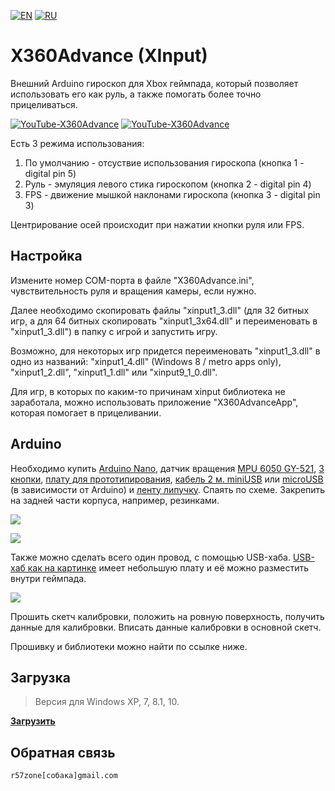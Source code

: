 ﻿[![EN](https://user-images.githubusercontent.com/9499881/33184537-7be87e86-d096-11e7-89bb-f3286f752bc6.png)](https://github.com/r57zone/X360Advance/) 
[![RU](https://user-images.githubusercontent.com/9499881/27683795-5b0fbac6-5cd8-11e7-929c-057833e01fb1.png)](https://github.com/r57zone/X360Advance/blob/master/README.RU.md) 
# X360Advance (XInput) 
Внешний Arduino гироскоп для Xbox геймпада, который позволяет использовать его как руль, а также помогать более точно прицеливаться.

[![YouTube-X360Advance](https://user-images.githubusercontent.com/9499881/52436336-77815c80-2b2d-11e9-8d56-4ff82d82f48c.gif)](https://youtu.be/lNH2shRDchw)
[![YouTube-X360Advance](https://user-images.githubusercontent.com/9499881/52436371-91bb3a80-2b2d-11e9-8bd1-3399e4026962.gif)](https://youtu.be/lNH2shRDchw)


Есть 3 режима использования:

1. По умолчанию - отсуствие использования гироскопа (кнопка 1 - digital pin 5)
2. Руль - эмуляция левого стика гироскопом (кнопка 2 - digital pin 4)
3. FPS - движение мышкой наклонами гироскопа (кнопка 3 - digital pin 3)

Центрирование осей происходит при нажатии кнопки руля или FPS.
## Настройка
Измените номер COM-порта в файле "X360Advance.ini", чувствительность руля и вращения камеры, если нужно.

Далее необходимо скопировать файлы "xinput1_3.dll" (для 32 битных игр, а для 64 битных скопировать "xinput1_3x64.dll" и переименовать в "xinput1_3.dll") в папку с игрой и запустить игру. 

Возможно, для некоторых игр придется переименовать "xinput1_3.dll" в одно из названий: "xinput1_4.dll" (Windows 8 / metro apps only), "xinput1_2.dll", "xinput1_1.dll" или "xinput9_1_0.dll".

Для игр, в которых по каким-то причинам xinput библиотека не заработала, можно использовать приложение "X360AdvanceApp", которая помогает в прицеливании.
## Arduino
Необходимо купить [Arduino Nano](http://ali.pub/2oy73f), датчик вращения [MPU 6050 GY-521](http://ali.pub/2oy76c), [3 кнопки](http://ali.pub/33lzue), [плату для прототипирования](http://ali.pub/340eo5), [кабель 2 м. miniUSB](http://ali.pub/340epp) или [microUSB](http://ali.pub/340eqa) (в зависимости от Arduino) и [ленту липучку](http://ali.pub/33pbqa). Спаять по схеме. Закрепить на задней части корпуса, например, резинками.

![](https://user-images.githubusercontent.com/9499881/52437030-42760980-2b2f-11e9-8ce5-14b45b30ca31.png)

![](https://user-images.githubusercontent.com/9499881/60760041-9aae2a80-a03f-11e9-81a0-e87cf84a0660.png)


Также можно сделать всего один провод, с помощью USB-хаба. [USB-хаб как на картинке](http://ali.pub/3ixx9v) имеет небольшую плату и её можно разместить внутри геймпада. 

![](https://user-images.githubusercontent.com/9499881/60759864-dc89a180-a03c-11e9-8bf4-d0b84894c0e1.png)


Прошить скетч калибровки, положить на ровную поверхность, получить данные для калибровки. Вписать данные калибровки в основной скетч.

Прошивку и библиотеки можно найти по ссылке ниже.

## Загрузка
>Версия для Windows XP, 7, 8.1, 10.

**[Загрузить](https://github.com/r57zone/X360Advance/releases)**

## Обратная связь
`r57zone[собака]gmail.com`
